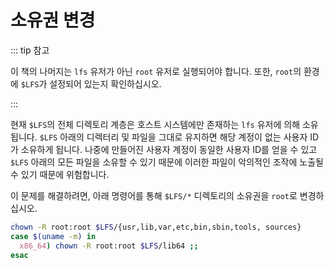 # 소유권 변경

::: tip 참고

이 책의 나머지는 `lfs` 유저가 아닌 `root` 유저로 실행되어야 합니다. 또한, `root`의 환경에 `$LFS`가 설정되어 있는지 확인하십시오.

:::

현재 `$LFS`의 전체 디렉토리 계층은 호스트 시스템에만 존재하는 `lfs` 유저에 의해 소유됩니다. `$LFS` 아래의 디렉터리 및 파일을 그대로 유지하면 해당 계정이 없는 사용자 ID가 소유하게 됩니다. 나중에 만들어진 사용자 계정이 동일한 사용자 ID를 얻을 수 있고 `$LFS` 아래의 모든 파일을 소유할 수 있기 때문에 이러한 파일이 악의적인 조작에 노출될 수 있기 때문에 위험합니다.

이 문제를 해결하려면, 아래 명령어를 통해 `$LFS/*` 디렉토리의 소유권을 `root`로 변경하십시오.

```sh
chown -R root:root $LFS/{usr,lib,var,etc,bin,sbin,tools, sources}
case $(uname -m) in
  x86_64) chown -R root:root $LFS/lib64 ;;
esac
```